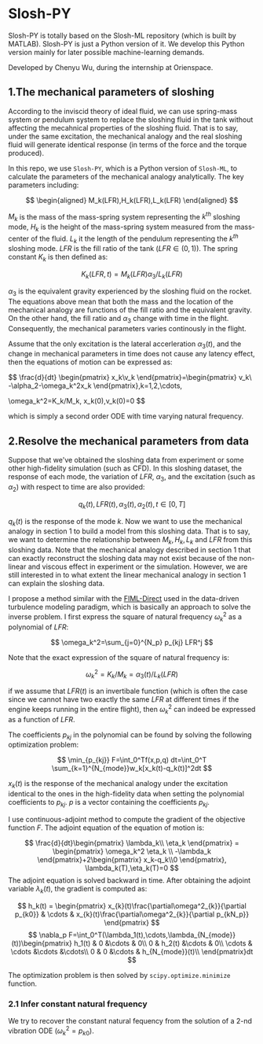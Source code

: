 # **Slosh-PY**

Slosh-PY is totally based on the Slosh-ML repository (which is built by MATLAB). Slosh-PY is just a Python version of it. We develop this Python version mainly for later possible machine-learning demands.

Developed by Chenyu Wu, during the internship at Orienspace.

## **1.The mechanical parameters of sloshing**

According to the inviscid theory of ideal fluid, we can use spring-mass system or pendulum system to replace the sloshing fluid in the tank without affecting the mecahnical properties of the sloshing fluid. That is to say, under the same excitation, the mechanical analogy and the real sloshing fluid will generate identical response (in terms of the force and the torque produced).

In this repo, we use `Slosh-PY`, which is a Python version of `Slosh-ML`, to calculate the parameters of the mechanical analogy analytically. The key parameters including:

$$
\begin{aligned}
M_k(LFR),H_k(LFR),L_k(LFR)
\end{aligned}
$$

$M_k$ is the mass of the mass-spring system representing the $k^{th}$ sloshing mode, $H_k$ is the height of the mass-spring system measured from the mass-center of the fluid. $L_k$ it the length of the pendulum representing the $k^{th}$ sloshing mode. $LFR$ is the fill ratio of the tank ($LFR\in(0,1)$). The spring constant $K_k$ is then defined as:

$$
K_k(LFR, t)=M_k(LFR)\alpha_3/L_k(LFR)
$$

$\alpha_3$ is the equivalent gravity experienced by the sloshing fluid on the rocket. The equations above mean that both the mass and the location of the mechanical analogy are functions of the fill ratio and the equivalent gravity. On the other hand, the fill ratio and $\alpha_3$ change with time in the flight. Consequently, the mechanical parameters varies continously in the flight.

Assume that the only excitation is the lateral accerleration $\alpha_3(t)$, and the change in mechanical parameters in time does not cause any latency effect, then the equations of motion can be expressed as:

$$
\frac{d}{dt} \begin{pmatrix}
x_k\\v_k
\end{pmatrix}=\begin{pmatrix}
v_k\\
-\alpha_2-\omega_k^2x_k
\end{pmatrix},k=1,2,\cdots,

\omega_k^2=K_k/M_k, x_k(0),v_k(0)=0
$$

which is simply a second order ODE with time varying natural frequency.

## **2.Resolve the mechanical parameters from data**

Suppose that we've obtained the sloshing data from experiment or some other high-fidelity simulation (such as CFD). In this sloshing dataset, the response of each mode, the variation of $LFR$, $\alpha_3$, and the excitation (such as $\alpha_2$) with respect to time are also provided:

$$
q_k(t), LFR(t),\alpha_3(t),\alpha_2(t), t\in[0,T]
$$

$q_k(t)$ is the response of the mode $k$. Now we want to use the mechanical analogy in section 1 to build a model from this sloshing data. That is to say, we want to determine the relationship between $M_k, H_k,L_k$ and $LFR$ from this sloshing data. Note that the mechanical analogy described in section 1 that can exactly reconstruct the sloshing data may not exist because of the non-linear and viscous effect in experiment or the simulation. However, we are still interested in to what extent the linear mechanical analogy in section 1 can explain the sloshing data. 

I propose a method similar with the [FIML-Direct](https://www.researchgate.net/profile/Jonathan-Holland-5/publication/330198330_Towards_Integrated_Field_Inversion_and_Machine_Learning_With_Embedded_Neural_Networks_for_RANS_Modeling/links/5c3a42bfa6fdccd6b5a8852e/Towards-Integrated-Field-Inversion-and-Machine-Learning-With-Embedded-Neural-Networks-for-RANS-Modeling.pdf) used in the data-driven turbulence modeling paradigm, which is basically an approach to solve the inverse problem. I first express the square of natural frequency $\omega_k^2$ as a polynomial of $LFR$:

$$
\omega_k^2=\sum_{j=0}^{N_p} p_{kj} LFR^j
$$

Note that the exact expression of the square of natural frequency is:

$$
\omega_k^2=K_k/M_k=\alpha_3(t)/L_k(LFR)
$$

if we assume that $LFR(t)$ is an invertibale function (which is often the case since we cannot have two exactly the same $LFR$ at different times if the engine keeps running in the entire flight), then $\omega_k^2$ can indeed be expressed as a function of $LFR$. 

The coefficients $p_{kj}$ in the polynomial can be found by solving the following optimization problem:

$$
\min_{p_{kj}} F=\int_0^Tf(x,p,q)  dt=\int_0^T \sum_{k=1}^{N_{mode}}w_k[x_k(t)-q_k(t)]^2dt
$$

$x_k(t)$ is the response of the mechanical analogy under the excitation identical to the ones in the high-fidelity data when setting the polynomial coefficients to $p_{kj}$. $p$ is a vector containing the coefficients $p_{kj}$. 

I use continuous-adjoint method to compute the gradient of the objective function $F$. The adjoint equation of the equation of motion is:

$$
\frac{d}{dt}\begin{pmatrix}
\lambda_k\\ \eta_k
\end{pmatrix} = \begin{pmatrix}
\omega_k^2 \eta_k \\ -\lambda_k
\end{pmatrix}+2\begin{pmatrix}
x_k-q_k\\0
\end{pmatrix}, \lambda_k(T),\eta_k(T)=0
$$
The adjoint equation is solved backward in time. After obtaining the adjoint variable $\lambda_k(t)$, the gradient is computed as:

$$
h_k(t) = \begin{pmatrix}
x_{k}(t)\frac{\partial\omega^2_{k}}{\partial p_{k0}} & \cdots & x_{k}(t)\frac{\partial\omega^2_{k}}{\partial p_{kN_p}}
\end{pmatrix}
$$
$$
\nabla_p F=\int_0^T(\lambda_1(t),\cdots,\lambda_{N_{mode}}(t))\begin{pmatrix}
h_1(t) & 0 &\cdots & 0\\
0 & h_2(t) &\cdots & 0\\
\cdots & \cdots &\cdots &\cdots\\
0 & 0 &\cdots & h_{N_{mode}}(t)\\
\end{pmatrix}dt
$$

The optimization problem is then solved by `scipy.optimize.minimize` function.

### **2.1 Infer constant natural frequency**

We try to recover the constant natural fequency from the solution of a 2-nd vibration ODE ($\omega_k^2=p_{k0}$). 


